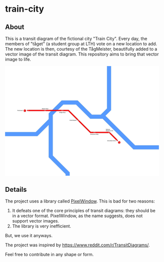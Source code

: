 # train-city

## About
This is a transit diagram of the fictional city "Train City". Every day, the members of "tåget" (a student group at LTH) vote on a new location to add. The new location is then, courtesy of the TågMeister, beautifully added to a vector image of the transit diagram. This repository aims to bring that vector image to life.

![alt text](https://github.com/HampSwe/train-city/blob/main/images/jpeg/latest.jpeg "Latest version of Train City")


## Details
The project uses a library called [PixelWindow](https://fileadmin.cs.lth.se/pgk/api/api/introprog/PixelWindow.html). This is bad for two reasons:

<ol>
  <li>It defeats one of the core principles of transit diagrams: they should be in a vector format. PixelWindow, as the name suggests, does not support vector images.</li>
  <li>The library is very inefficient.</li>
</ol>

But, we use it anyways.

The project was inspired by https://www.reddit.com/r/TransitDiagrams/.

Feel free to contribute in any shape or form.
